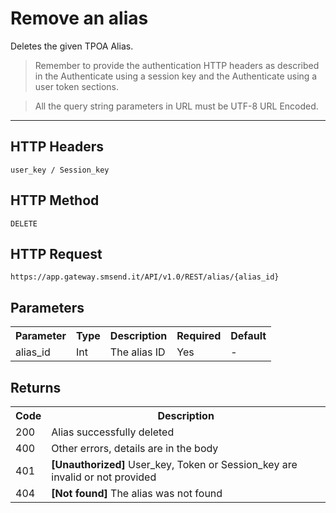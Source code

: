 <h1>Remove an alias</h1>
<p>Deletes the given TPOA Alias.</p>
<blockquote>Remember to provide the authentication HTTP headers as described in the Authenticate using a session key and the Authenticate using a user token sections.</blockquote>
<blockquote>All the query string parameters in URL must be UTF-8 URL Encoded.</blockquote>
<hr>
<h2>HTTP Headers</h2>
<pre><code>user_key / Session_key</code></pre>
<h2>HTTP Method</h2>
<pre><code>DELETE</code></pre>
<h2>HTTP Request</h2>
<pre><code>https://app.gateway.smsend.it/API/v1.0/REST/alias/{alias_id}</code></pre>
<h2>Parameters</h2>
<table>
							<tbody><tr>
								<th>Parameter</th>
								<th>Type</th>
								<th>Description</th>
								<th>Required</th>
								<th>Default</th>
							</tr>
							<tr>
								<td>alias_id</td>
								<td>Int</td>
								<td>The alias ID</td>
								<td>Yes</td>
								<td>-</td>
							</tr>
						</tbody></table>
<h2>Returns</h2>
						<table>
							<tbody><tr>
								<th>Code</th>
								<th>Description</th>
							</tr>
							<tr>
							  <td>200</td>
							  <td>Alias successfully deleted</td>
							</tr>
							<tr>
							  <td>400</td>
							  <td>Other errors, details are in the body</td>
							</tr>
							<tr>
							  <td>401</td>
							  <td><strong>[Unauthorized]</strong> User_key, Token or Session_key are invalid or not provided</td>
							</tr>
							<tr>
							  <td>404</td>
							  <td><strong>[Not found]</strong> The alias was not found</td>
							</tr>
						</tbody></table>